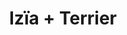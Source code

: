 ---
layout: post
category: concert
title: Izïa + Terrier
artists: 
- Izïa
- Terrier
place: 
- L'Olympia
country: France
city: Paris
---